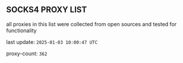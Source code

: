 ## SOCKS4 PROXY LIST

all proxies in this list were collected from open sources and tested for functionality

last update: `2025-01-03 10:00:47 UTC`

proxy-count: `362`
